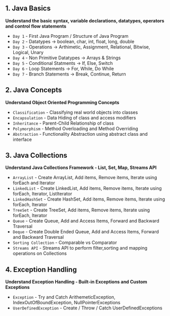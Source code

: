 ## 1. Java Basics

**Understand the basic syntax, variable declarations, datatypes, operators and control flow statements**

- `Day 1` - First Java Program / Structure of Java Program
- `Day 2` - Datatypes -> boolean, char, int, float, long, double
- `Day 3` - Operations -> Arthimetic, Assignment, Relational, Bitwise, Logical, Unary
- `Day 4` - Non Primitive Datatypes -> Arrays & Strings
- `Day 5` - Conditional Statments -> If, Else, Switch
- `Day 6` - Loop Statements -> For, While, Do While
- `Day 7` - Branch Statements -> Break, Continue, Return

## 2. Java Concepts

**Understand Object Oriented Programming Concepts**

- `Classification` - Classifying real world objects into classes
- `Encapsulation`  - Data Hiding of class and access modifiers
- `Inheritance`    - Parent-Child Relationship of class
- `Polymorphism`   - Method Overloading and Method Overriding
- `Abstraction`    - Functionality Abstraction using abstract class and interface


## 3. Java Collections

**Understand Java Collections Framework - List, Set, Map, Streams API**

- `ArrayList` - Create ArrayList, Add items, Remove items, Iterate using forEach and Iterator
- `LinkedList` - Create LinkedList, Add items, Remove items, Iterate using forEach, Iterator, ListIterator
- `LinkedHashSet` - Create HashSet, Add items, Remove items, Iterate using forEach, Iterator
- `TreeSet` - Create TreeSet, Add items, Remove items, Iterate using forEach, Iterator
- `Queue` - Create Queue, Add and Access Items, Forward and Backward Traversal
- `Deque` - Create Double Ended Queue, Add and Access Items, Forward and Backward Traversal
- `Sorting Collection` - Comparable vs Comparator
- `Streams API` - Streams API to perform filter,sorting and mapping operations on Collections

## 4. Exception Handling

**Understand Exception Handling - Built-in Exceptions and Custom Exceptions**

- `Exception` - Try and Catch ArithemeticException, IndexOutOfBoundException, NullPointerExceptions
- `UserDefinedException` - Create / Throw / Catch UserDefinedExceptions

